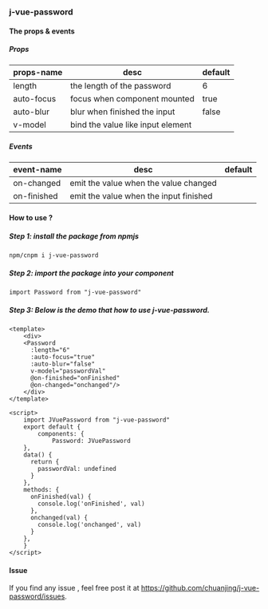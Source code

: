 ### j-vue-password

#### The props & events

##### Props
| props-name | desc                              | default |
| ---------- | --------------------------------- | ------- |
| length     | the length of the password        | 6       |
| auto-focus | focus when component mounted      | true    |
| auto-blur  | blur when finished the input      | false   |
| v-model    | bind the value like input element |         |
##### Events
| event-name | desc | default |
| ---------- | ---- | ------- |
| on-changed  | emit the value when the value changed  | |
| on-finished | emit the value when the input finished | |

#### How to use ?

##### Step 1: install the package from npmjs

```
npm/cnpm i j-vue-password
```

##### Step 2: import the package into your component

```
import Password from "j-vue-password"
```

##### Step 3: Below is the demo that how to use j-vue-password.

```
<template>
	<div>
    <Password
      :length="6"
      :auto-focus="true"
      :auto-blur="false"
      v-model="passwordVal"
      @on-finished="onFinished"
      @on-changed="onchanged"/>
	</div>
</template>

<script>
	import JVuePassword from "j-vue-password"
	export default {
		components: {
			Password: JVuePassword
    },
    data() {
      return {
        passwordVal: undefined
      }
    },
    methods: {
      onFinished(val) {
        console.log('onFinished', val)
      },
      onchanged(val) {
        console.log('onchanged', val)
      }
    },
	}
</script>

```


#### Issue

If you find any issue , feel free post it at https://github.com/chuanjing/j-vue-password/issues.
